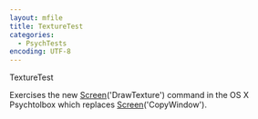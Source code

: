 ```yaml
---
layout: mfile
title: TextureTest
categories:
  - PsychTests
encoding: UTF-8
---
```


TextureTest

Exercises the new [Screen](/docs/Screen)('DrawTexture') command in the OS X Psychtolbox
which replaces [Screen](/docs/Screen)('CopyWindow').
